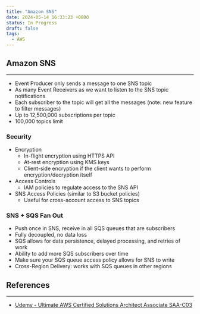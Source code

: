 ```yaml
---
title: "Amazon SNS"
date: 2024-05-14 16:33:23 +0800
status: In Progress
draft: false
tags:
  - AWS
---
```

## Amazon SNS
---
- Event Producer only sends a message to one SNS topic
- As many Event Receivers as we want to listen to the SNS topic notifications
- Each subscriber to the topic will get all the messages (note: new feature to filter messages)
- Up to 12,500,000 subscriptions per topic
- 100,000 topics limit

### Security
- Encryption
	- In-flight encryption using HTTPS API
	- At-rest encryption using KMS keys
	- Client-side encryption if the client wants to perform encryption/decryption itself
- Access Controls
	- IAM policies to regulate access to the SNS API
- SNS Access Policies (similar to S3 bucket policies)
	- Useful for cross-account access to SNS topics

### SNS + SQS Fan Out
- Push once in SNS, receive in all SQS queues that are subscribers
- Fully decoupled, no data loss
- SQS allows for data persistence, delayed processing, and retries of work
- Ability to add more SQS subscribers over time
- Make sure your SQS queue access policy allows for SNS to write
- Cross-Region Delivery: works with SQS queues in other regions

## References
---
- [Udemy - Ultimate AWS Certified Solutions Architect Associate SAA-C03](https://www.udemy.com/course/aws-certified-solutions-architect-associate-saa-c03)
